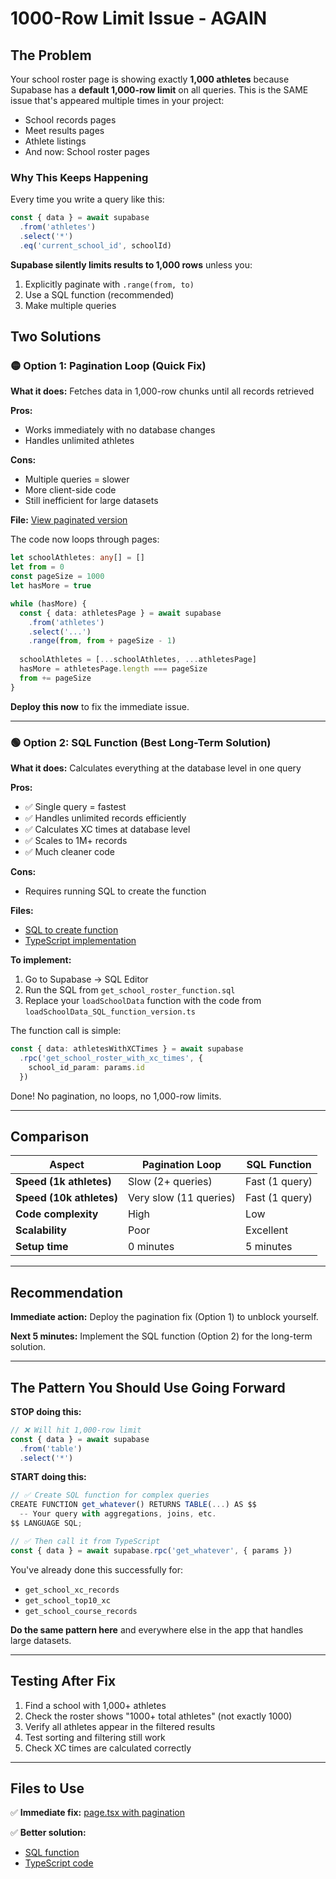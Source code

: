 # 1000-Row Limit Issue - AGAIN

## The Problem

Your school roster page is showing exactly **1,000 athletes** because Supabase has a **default 1,000-row limit** on all queries. This is the SAME issue that's appeared multiple times in your project:

- School records pages
- Meet results pages  
- Athlete listings
- And now: School roster pages

### Why This Keeps Happening

Every time you write a query like this:
```typescript
const { data } = await supabase
  .from('athletes')
  .select('*')
  .eq('current_school_id', schoolId)
```

**Supabase silently limits results to 1,000 rows** unless you:
1. Explicitly paginate with `.range(from, to)`
2. Use a SQL function (recommended)
3. Make multiple queries

## Two Solutions

### 🟡 **Option 1: Pagination Loop (Quick Fix)**

**What it does:** Fetches data in 1,000-row chunks until all records retrieved

**Pros:**
- Works immediately with no database changes
- Handles unlimited athletes

**Cons:**
- Multiple queries = slower
- More client-side code
- Still inefficient for large datasets

**File:** [View paginated version](computer:///mnt/user-data/outputs/page.tsx)

The code now loops through pages:
```typescript
let schoolAthletes: any[] = []
let from = 0
const pageSize = 1000
let hasMore = true

while (hasMore) {
  const { data: athletesPage } = await supabase
    .from('athletes')
    .select('...')
    .range(from, from + pageSize - 1)
  
  schoolAthletes = [...schoolAthletes, ...athletesPage]
  hasMore = athletesPage.length === pageSize
  from += pageSize
}
```

**Deploy this now** to fix the immediate issue.

---

### 🟢 **Option 2: SQL Function (Best Long-Term Solution)**

**What it does:** Calculates everything at the database level in one query

**Pros:**
- ✅ Single query = fastest
- ✅ Handles unlimited records efficiently
- ✅ Calculates XC times at database level
- ✅ Scales to 1M+ records
- ✅ Much cleaner code

**Cons:**
- Requires running SQL to create the function

**Files:**
- [SQL to create function](computer:///mnt/user-data/outputs/get_school_roster_function.sql)
- [TypeScript implementation](computer:///mnt/user-data/outputs/loadSchoolData_SQL_function_version.ts)

**To implement:**
1. Go to Supabase → SQL Editor
2. Run the SQL from `get_school_roster_function.sql`
3. Replace your `loadSchoolData` function with the code from `loadSchoolData_SQL_function_version.ts`

The function call is simple:
```typescript
const { data: athletesWithXCTimes } = await supabase
  .rpc('get_school_roster_with_xc_times', {
    school_id_param: params.id
  })
```

Done! No pagination, no loops, no 1,000-row limits.

---

## Comparison

| Aspect | Pagination Loop | SQL Function |
|--------|----------------|--------------|
| **Speed (1k athletes)** | Slow (2+ queries) | Fast (1 query) |
| **Speed (10k athletes)** | Very slow (11 queries) | Fast (1 query) |
| **Code complexity** | High | Low |
| **Scalability** | Poor | Excellent |
| **Setup time** | 0 minutes | 5 minutes |

---

## Recommendation

**Immediate action:** Deploy the pagination fix (Option 1) to unblock yourself.

**Next 5 minutes:** Implement the SQL function (Option 2) for the long-term solution.

---

## The Pattern You Should Use Going Forward

**STOP doing this:**
```typescript
// ❌ Will hit 1,000-row limit
const { data } = await supabase
  .from('table')
  .select('*')
```

**START doing this:**
```typescript
// ✅ Create SQL function for complex queries
CREATE FUNCTION get_whatever() RETURNS TABLE(...) AS $$
  -- Your query with aggregations, joins, etc.
$$ LANGUAGE SQL;

// ✅ Then call it from TypeScript
const { data } = await supabase.rpc('get_whatever', { params })
```

You've already done this successfully for:
- `get_school_xc_records`
- `get_school_top10_xc`  
- `get_school_course_records`

**Do the same pattern here** and everywhere else in the app that handles large datasets.

---

## Testing After Fix

1. Find a school with 1,000+ athletes
2. Check the roster shows "1000+ total athletes" (not exactly 1000)
3. Verify all athletes appear in the filtered results
4. Test sorting and filtering still work
5. Check XC times are calculated correctly

---

## Files to Use

✅ **Immediate fix:** [page.tsx with pagination](computer:///mnt/user-data/outputs/page.tsx)

✅ **Better solution:** 
- [SQL function](computer:///mnt/user-data/outputs/get_school_roster_function.sql)
- [TypeScript code](computer:///mnt/user-data/outputs/loadSchoolData_SQL_function_version.ts)

